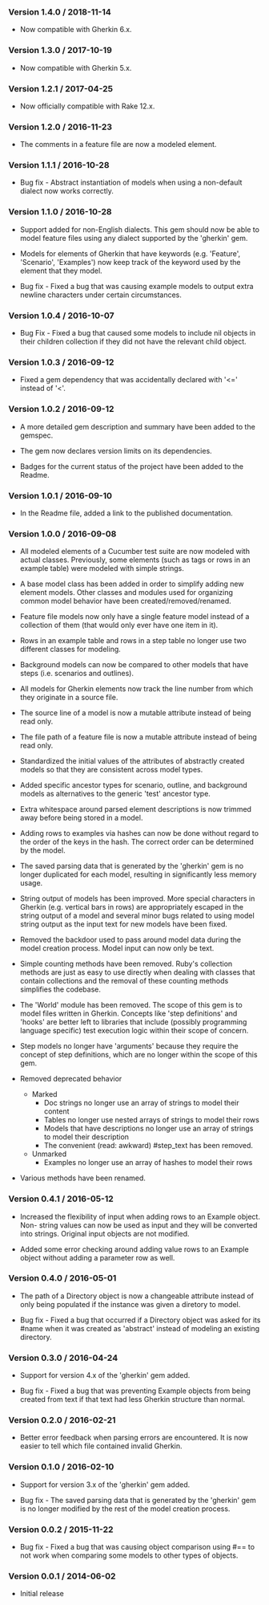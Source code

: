 ### Version 1.4.0 / 2018-11-14

* Now compatible with Gherkin 6.x.


### Version 1.3.0 / 2017-10-19

* Now compatible with Gherkin 5.x.


### Version 1.2.1 / 2017-04-25

* Now officially compatible with Rake 12.x.


### Version 1.2.0 / 2016-11-23

* The comments in a feature file are now a modeled element.


### Version 1.1.1 / 2016-10-28

* Bug fix - Abstract instantiation of models when using a non-default dialect 
  now works correctly.


### Version 1.1.0 / 2016-10-28

* Support added for non-English dialects. This gem should now be able to model 
  feature files using any dialect supported by the 'gherkin' gem.

* Models for elements of Gherkin that have keywords (e.g. 'Feature', 'Scenario', 
  'Examples') now keep track of the keyword used by the element that they model.

* Bug fix - Fixed a bug that was causing example models to output extra newline 
  characters under certain circumstances. 


### Version 1.0.4 / 2016-10-07

* Bug Fix - Fixed a bug that caused some models to include nil objects in their 
  children collection if they did not have the relevant child object.


### Version 1.0.3 / 2016-09-12

* Fixed a gem dependency that was accidentally declared with '<=' instead of '<'.


### Version 1.0.2 / 2016-09-12

* A more detailed gem description and summary have been added to the gemspec.

* The gem now declares version limits on its dependencies.
 
* Badges for the current status of the project have been added to the Readme.


### Version 1.0.1 / 2016-09-10

* In the Readme file, added a link to the published documentation.


### Version 1.0.0 / 2016-09-08

* All modeled elements of a Cucumber test suite are now modeled with actual 
  classes. Previously, some elements (such as tags or rows in an example table) 
  were modeled with simple strings.

* A base model class has been added in order to simplify adding new element 
  models. Other classes and modules used for organizing common model behavior 
  have been created/removed/renamed.

* Feature file models now only have a single feature model instead of a 
  collection of them (that would only ever have one item in it).

* Rows in an example table and rows in a step table no longer use two different 
  classes for modeling.

* Background models can now be compared to other models that have steps (i.e. 
  scenarios and outlines).

* All models for Gherkin elements now track the line number from which they 
  originate in a source file.

* The source line of a model is now a mutable attribute instead of being read 
  only.

* The file path of a feature file is now a mutable attribute instead of being 
  read only.

* Standardized the initial values of the attributes of abstractly created 
  models so that they are consistent across model types.

* Added specific ancestor types for scenario, outline, and background models as 
  alternatives to the generic 'test' ancestor type.

* Extra whitespace around parsed element descriptions is now trimmed away 
  before being stored in a model.
  
* Adding rows to examples via hashes can now be done without regard to the 
  order of the keys in the hash. The correct order can be determined by the 
  model.

* The saved parsing data that is generated by the 'gherkin' gem is no longer 
  duplicated for each model, resulting in significantly less memory usage.

* String output of models has been improved. More special characters in Gherkin 
  (e.g. vertical bars in rows) are appropriately escaped in the string output 
  of a model and several minor bugs related to using model string output as the 
  input text for new models have been fixed.

* Removed the backdoor used to pass around model data during the model creation 
  process. Model input can now only be text.

* Simple counting methods have been removed. Ruby's collection methods are just 
  as easy to use directly when dealing with classes that contain collections 
  and the removal of these counting methods simplifies the codebase.

* The 'World' module has been removed. The scope of this gem is to model files 
  written in Gherkin. Concepts like 'step definitions' and 'hooks' are better 
  left to libraries that include (possibly programming language specific) test 
  execution logic within their scope of concern.

* Step models no longer have 'arguments' because they require the concept of 
  step definitions, which are no longer within the scope of this gem.

* Removed deprecated behavior
    - Marked
        - Doc strings no longer use an array of strings to model their content
        - Tables no longer use nested arrays of strings to model their rows
        - Models that have descriptions no longer use an array of strings to 
          model their description
        - The convenient (read: awkward) #step_text has been removed.
    - Unmarked
        - Examples no longer use an array of hashes to model their rows

* Various methods have been renamed.


### Version 0.4.1 / 2016-05-12

* Increased the flexibility of input when adding rows to an Example object. Non-
  string values can now be used as input and they will be converted into 
  strings. Original input objects are not modified.

* Added some error checking around adding value rows to an Example object 
  without adding a parameter row as well.


### Version 0.4.0 / 2016-05-01

* The path of a Directory object is now a changeable attribute instead of only 
  being populated if the instance was given a diretory to model.

* Bug fix - Fixed a bug that occurred if a Directory object was asked for its 
  \#name when it was created as 'abstract' instead of modeling an existing 
  directory.


### Version 0.3.0 / 2016-04-24

* Support for version 4.x of the 'gherkin' gem added.

* Bug fix - Fixed a bug that was preventing Example objects from being created 
  from text if that text had less Gherkin structure than normal.


### Version 0.2.0 / 2016-02-21

* Better error feedback when parsing errors are encountered. It is now easier 
  to tell which file contained invalid Gherkin.


### Version 0.1.0 / 2016-02-10

* Support for version 3.x of the 'gherkin' gem added.

* Bug fix - The saved parsing data that is generated by the 'gherkin' gem is no 
  longer modified by the rest of the model creation process.


### Version 0.0.2 / 2015-11-22

* Bug fix - Fixed a bug that was causing object comparison using #== to not 
  work when comparing some models to other types of objects.


### Version 0.0.1 / 2014-06-02

* Initial release
